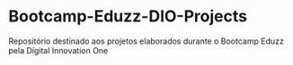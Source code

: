 # Bootcamp-Eduzz-DIO-Projects
Repositório destinado aos projetos elaborados durante o Bootcamp Eduzz pela Digital Innovation One
